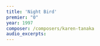```yaml
---
title: 'Night Bird'
premier: "0"
year: 1997
composer: /composers/karen-tanaka
audio_excerpts: 
---
```

